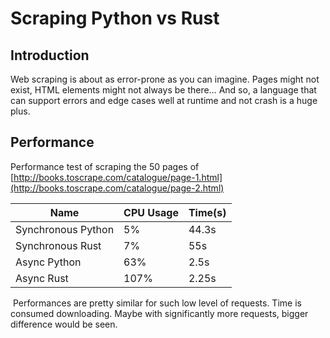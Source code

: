 # Scraping Python vs Rust

## Introduction

Web scraping is about as error-prone as you can imagine. Pages might not exist, HTML elements might not always be there… And so, a language that can support errors and edge cases well at runtime and not crash is a huge plus.

## Performance

Performance test of scraping the 50 pages of [http://books.toscrape.com/catalogue/page-1.html](http://books.toscrape.com/catalogue/page-2.html)

|Name |CPU Usage |Time\(s\) |
| --- | --- | --- |
|Synchronous Python |5% |44.3s |
|Synchronous Rust |7% |55s |
|Async Python |63% |2.5s |
|Async Rust |107% |2.25s |

‌
Performances are pretty similar for such low level of requests. Time is consumed downloading. Maybe with significantly more requests, bigger difference would be seen.